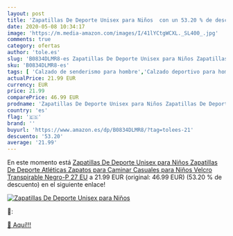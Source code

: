 ```yaml
---
layout: post
title: 'Zapatillas De Deporte Unisex para Niños  con un 53.20 % de descuento'
date: 2020-05-08 10:34:17
image: 'https://m.media-amazon.com/images/I/41lYCtgWCXL._SL400_.jpg'
comments: true
category: ofertas
author: 'tole.es'
slug: 'B0834DLMR8-es Zapatillas De Deporte Unisex para Niños Zapatillas De...'
sku: 'B0834DLMR8-es'
tags: [ 'Calzado de senderismo para hombre','Calzado deportivo para hombre','Chanclas y sandalias de piscina para hombre','Zapatillas de senderismo para hombre','Zapatillas y calzado deportivo para hombre','Zapatos','Zapatos para hombre','Zapatos y complementos','zapatos', ]
actualPrice: 21.99 EUR
currency: EUR
price: 21.99
comparePrice: 46.99 EUR
prodname: 'Zapatillas De Deporte Unisex para Niños Zapatillas De Deporte Atléticas Zapatos para Caminar Casuales para Niños Velcro Transpirable Negro-P 27 EU'
country: 'es'
flag: '🇪🇸'
brand: ''
buyurl: 'https://www.amazon.es/dp/B0834DLMR8/?tag=tolees-21'
descuento: '53.20'
average: '21.99'
---
```


En este momento está [Zapatillas De Deporte Unisex para Niños Zapatillas De Deporte Atléticas Zapatos para Caminar Casuales para Niños Velcro Transpirable Negro-P 27 EU](https://www.amazon.es/dp/B0834DLMR8/?tag=tolees-21) a 21.99 EUR (original: 46.99 EUR) (53.20 %  de descuento) en el siguiente enlace!

[![Zapatillas De Deporte Unisex para Niños ](https://m.media-amazon.com/images/I/41lYCtgWCXL._SL400_.jpg)](https://www.amazon.es/dp/B0834DLMR8/?tag=tolees-21)

🔎:


[🛒 Aquí!!!](https://www.amazon.es/dp/B0834DLMR8/?tag=tolees-21)
